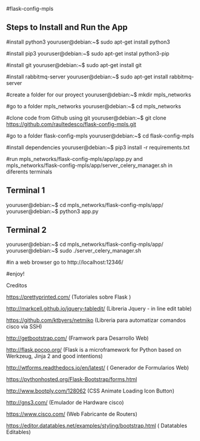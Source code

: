 #flask-config-mpls

Steps to Install and Run the App
---------------------------------------------------------------------------------------------------------------------------------

#install python3 
youruser@debian:~$ sudo apt-get install python3

#install pip3 
youruser@debian:~$ sudo apt-get instal python3-pip

#install git
youruser@debian:~$ sudo apt-get install git

#install rabbitmq-server
youruser@debian:~$ sudo apt-get install rabbitmq-server 

#create a folder for our proyect
youruser@debian:~$ mkdir mpls_networks

#go to a folder mpls_networks
youruser@debian:~$ cd mpls_networks

#clone code from Github using git
youruser@debian:~$ git clone https://github.com/raultedesco/flask-config-mpls.git

#go to a folder flask-config-mpls
youruser@debian:~$ cd flask-config-mpls

#install dependencies
youruser@debian:~$ pip3 install -r requirements.txt

#run mpls_networks/flask-config-mpls/app/app.py
and mpls_networks/flask-config-mpls/app/server_celery_manager.sh in diferents terminals

Terminal 1
----------
youruser@debian:~$ cd mpls_networks/flask-config-mpls/app/
youruser@debian:~$ python3 app.py

Terminal 2
----------
youruser@debian:~$ cd mpls_networks/flask-config-mpls/app/
youruser@debian:~$ sudo ./server_celery_manager.sh

#in a web browser go to http://localhost:12346/

#enjoy!


Creditos

https://prettyprinted.com/ (Tutoriales sobre Flask )

http://markcell.github.io/jquery-tabledit/ (Libreria Jquery - in line edit table)

https://github.com/ktbyers/netmiko (Libreria para automatizar comandos cisco via SSH)

http://getbootstrap.com/ (Framwork para Desarrollo Web)

http://flask.pocoo.org/ (Flask is a microframework for Python based on Werkzeug, Jinja 2 and good intentions)

http://wtforms.readthedocs.io/en/latest/ ( Generador de Formularios Web)

https://pythonhosted.org/Flask-Bootstrap/forms.html

http://www.bootply.com/128062 (CSS Animate Loading Icon Button)

http://gns3.com/ (Emulador de Hardware cisco)

https://www.cisco.com/ (Web Fabricante de Routers)

https://editor.datatables.net/examples/styling/bootstrap.html ( Datatables Editables)
